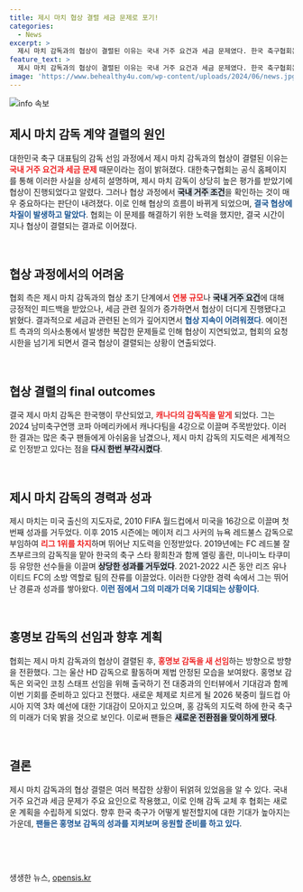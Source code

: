 ```yaml
---
title: 제시 마치 협상 결렬 세금 문제로 포기!
categories:
  - News
excerpt: >
  제시 마치 감독과의 협상이 결렬된 이유는 국내 거주 요건과 세금 문제였다. 한국 축구협회는 그동안의 협상 과정을 공개하며, 새로운 감독으로 홍명보를 선임했다고 밝혔다.
feature_text: >
  제시 마치 감독과의 협상이 결렬된 이유는 국내 거주 요건과 세금 문제였다. 한국 축구협회는 그동안의 협상 과정을 공개하며, 새로운 감독으로 홍명보를 선임했다고 밝혔다.
image: 'https://www.behealthy4u.com/wp-content/uploads/2024/06/news.jpg'
---
```


<p><img src="https://www.behealthy4u.com/wp-content/uploads/2024/06/news.jpg" alt="info 속보" /></p>

<h2 data-ke-size="size26">제시 마치 감독 계약 결렬의 원인</h2>

<p data-ke-size="size16">대한민국 축구 대표팀의 감독 선임 과정에서 제시 마치 감독과의 협상이 결렬된 이유는 <b><span style="color: #ee2323;">국내 거주 요건과 세금 문제</span></b> 때문이라는 점이 밝혀졌다. 대한축구협회는 공식 홈페이지를 통해 이러한 사실을 상세히 설명하며, 제시 마치 감독이 상당히 높은 평가를 받았기에 협상이 진행되었다고 알렸다. 그러나 협상 과정에서 <b><span style="background-color: #21538527;">국내 거주 조건</span></b>을 확인하는 것이 매우 중요하다는 판단이 내려졌다. 이로 인해 협상의 흐름이 바뀌게 되었으며, <b><span style="color: #1a5490;">결국 협상에 차질이 발생하고 말았다</span></b>. 협회는 이 문제를 해결하기 위한 노력을 했지만, 결국 시간이 지나 협상이 결렬되는 결과로 이어졌다.</p>

<p data-ke-size="size16">&nbsp;</p>

<h2 data-ke-size="size26">협상 과정에서의 어려움</h2>

<p data-ke-size="size16">협회 측은 제시 마치 감독과의 협상 초기 단계에서 <b><span style="color: #ee2323;">연봉 규모</span></b>나 <b><span style="background-color: #21538527;">국내 거주 요건</span></b>에 대해 긍정적인 피드백을 받았으나, 세금 관련 질의가 증가하면서 협상이 더디게 진행됐다고 밝혔다. 결과적으로 세금과 관련된 논의가 깊어지면서 <b><span style="color: #1a5490;">협상 지속이 어려워졌다</span></b>. 에이전트 측과의 의사소통에서 발생한 복잡한 문제들로 인해 협상이 지연되었고, 협회의 요청 시한을 넘기게 되면서 결국 협상이 결렬되는 상황이 연출되었다.</p>

<p data-ke-size="size16">&nbsp;</p>

<h2 data-ke-size="size26">협상 결렬의 final outcomes</h2>

<p data-ke-size="size16">결국 제시 마치 감독은 한국행이 무산되었고, <b><span style="color: #ee2323;">캐나다의 감독직을 맡게</span></b> 되었다. 그는 2024 남미축구연맹 코파 아메리카에서 캐나다팀을 4강으로 이끌며 주목받았다. 이러한 결과는 많은 축구 팬들에게 아쉬움을 남겼으나, 제시 마치 감독의 지도력은 세계적으로 인정받고 있다는 점을 <b><span style="background-color: #21538527;">다시 한번 부각시켰다</span></b>.</p>

<p data-ke-size="size16">&nbsp;</p>

<h2 data-ke-size="size26">제시 마치 감독의 경력과 성과</h2>

<p data-ke-size="size16">제시 마치는 미국 출신의 지도자로, 2010 FIFA 월드컵에서 미국을 16강으로 이끌며 첫 번째 성과를 거두었다. 이후 2015 시즌에는 메이저 리그 사커의 뉴욕 레드불스 감독으로 부임하여 <b><span style="color: #ee2323;">리그 1위를 차지</span></b>하며 뛰어난 지도력을 인정받았다. 2019년에는 FC 레드불 잘츠부르크의 감독직을 맡아 한국의 축구 스타 황희찬과 함께 엘링 홀란, 미나미노 타쿠미 등 유망한 선수들을 이끌며 <b><span style="background-color: #21538527;">상당한 성과를 거두었다</span></b>. 2021-2022 시즌 동안 리즈 유나이티드 FC의 소방 역할로 팀의 잔류를 이끌었다. 이러한 다양한 경력 속에서 그는 뛰어난 경륜과 성과를 쌓아왔다. <b><span style="color: #1a5490;">이런 점에서 그의 미래가 더욱 기대되는 상황이다</span></b>.</p>

<p data-ke-size="size16">&nbsp;</p>

<h2 data-ke-size="size26">홍명보 감독의 선임과 향후 계획</h2>

<p data-ke-size="size16">협회는 제시 마치 감독과의 협상이 결렬된 후, <b><span style="color: #ee2323;">홍명보 감독을 새 선임</span></b>하는 방향으로 방향을 전환했다. 그는 울산 HD 감독으로 활동하며 제법 안정된 모습을 보여왔다. 홍명보 감독은 외국인 코칭 스태프 선임을 위해 출국하기 전 대중과의 인터뷰에서 기대감과 함께 이번 기회를 준비하고 있다고 전했다. 새로운 체제로 치르게 될 2026 북중미 월드컵 아시아 지역 3차 예선에 대한 기대감이 모아지고 있으며, 홍 감독의 지도력 하에 한국 축구의 미래가 더욱 밝을 것으로 보인다. 이로써 팬들은 <b><span style="background-color: #21538527;">새로운 전환점을 맞이하게 됐다</span></b>.</p>

<p data-ke-size="size16">&nbsp;</p>

<h2 data-ke-size="size26">결론</h2>

<p data-ke-size="size16">제시 마치 감독과의 협상 결렬은 여러 복잡한 상황이 뒤얽혀 있었음을 알 수 있다. 국내 거주 요건과 세금 문제가 주요 요인으로 작용했고, 이로 인해 감독 교체 후 협회는 새로운 계획을 수립하게 되었다. 향후 한국 축구가 어떻게 발전할지에 대한 기대가 높아지는 가운데, <b><span style="color: #1a5490;">팬들은 홍명보 감독의 성과를 지켜보며 응원할 준비를 하고 있다</span></b>.</p>

<p data-ke-size="size16">&nbsp;</p>

<p data-ke-size="size16">&nbsp;</p>
생생한 뉴스, <a href="https://opensis.kr" rel="dofollow">opensis.kr</a>


